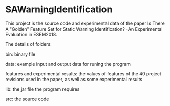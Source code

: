 # SAWarningIdentification

This project is the source code and experimental data of the paper Is There A "Golden" Feature Set for Static Warning Identification? -An Experimental Evaluation in ESEM2018.

The details of folders:

bin: binary file

data: example input and output data for runing the program

features and experimental results: the values of features of the 40 project revisions used in the paper, as well as some experimental results

lib: the jar file the program requires

src: the source code

